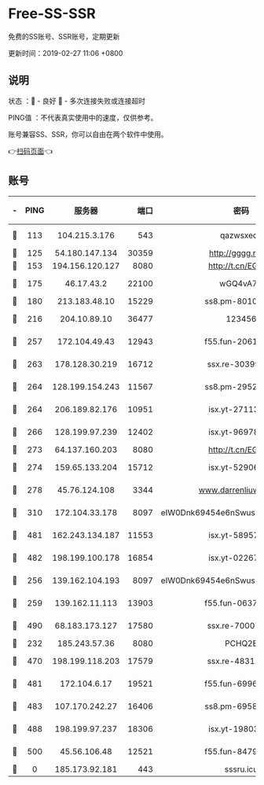 # Free-SS-SSR

免费的SS账号、SSR账号，定期更新

更新时间：2019-02-27 11:06 +0800

## 说明

状态     ：🙂 - 良好 🙁 - 多次连接失败或连接超时

PING值   ：不代表真实使用中的速度，仅供参考。

账号兼容SS、SSR，你可以自由在两个软件中使用。

👉[扫码页面](https://liesauer.github.io/free-ss-ssr.github.io/)👈

## 账号

|-|PING|服务器|端口|密码|加密方式|区域|
|:----:|:----:|:-----:|-----:|:----:|:----:|:----:|
|🙂|113|104.215.3.176|543|qazwsxedc|aes-256-gcm|JP|
|🙂|125|54.180.147.134|30359|http://gggg.rocks|chacha20|KR|
|🙂|153|194.156.120.127|8080|http://t.cn/EGJIyrl|rc4-md5|RU|
|🙂|175|46.17.43.2|22100|wGQ4vA7D|aes-256-gcm|RU|
|🙂|180|213.183.48.10|15229|ss8.pm-80109234|rc4-md5|RU|
|🙂|216|204.10.89.10|36477|123456|aes-256-cfb|US|
|🙂|257|172.104.49.43|12943|f55.fun-20618102|aes-256-cfb|SG|
|🙂|263|178.128.30.219|16712|ssx.re-30399462|aes-256-cfb|SG|
|🙂|264|128.199.154.243|11567|ss8.pm-29529398|aes-256-cfb|SG|
|🙂|264|206.189.82.176|10951|isx.yt-27113365|aes-256-cfb|SG|
|🙂|266|128.199.97.239|12402|isx.yt-96978808|aes-256-cfb|SG|
|🙂|273|64.137.160.203|8080|http://t.cn/EGJIyrl|rc4-md5|CA|
|🙂|274|159.65.133.204|15712|isx.yt-52906154|aes-256-cfb|SG|
|🙂|278|45.76.124.108|3344|www.darrenliuwei.com|aes-256-cfb|AU|
|🙂|310|172.104.33.178|8097|eIW0Dnk69454e6nSwuspv9DmS201tQ0D|aes-256-cfb|SG|
|🙂|481|162.243.134.187|11553|isx.yt-58957089|aes-256-cfb|US|
|🙂|482|198.199.100.178|16854|isx.yt-02267760|aes-256-cfb|US|
|🙂|256|139.162.104.193|8097|eIW0Dnk69454e6nSwuspv9DmS201tQ0D|aes-256-cfb|JP|
|🙂|259|139.162.11.113|13903|f55.fun-06375860|aes-256-cfb|SG|
|🙂|490|68.183.173.127|17580|ssx.re-70007414|aes-256-cfb|US|
|🙁|232|185.243.57.36|8080|PCHQ2E|rc4-md5|US|
|🙁|470|198.199.118.203|17579|ssx.re-48311289|aes-256-cfb|US|
|🙁|481|172.104.6.17|19521|f55.fun-69966470|aes-256-cfb|US|
|🙁|483|107.170.242.27|16406|ss8.pm-69587797|aes-256-cfb|US|
|🙁|488|198.199.97.237|18306|isx.yt-19803793|aes-256-cfb|US|
|🙁|500|45.56.106.48|12521|f55.fun-84790716|aes-256-cfb|US|
|🙁|0|185.173.92.181|443|sssru.icu|rc4-md5|RU|
